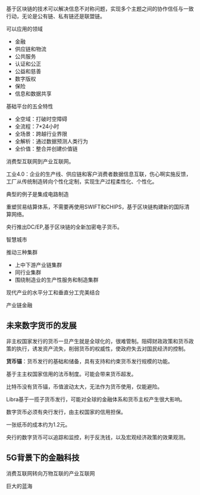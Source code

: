 
基于区块链的技术可以解决信息不对称问题，实现多个主题之间的协作信任与一致行动，无论是公有链、私有链还是联盟链。

可以应用的领域
+ 金融
+ 供应链和物流
+ 公共服务
+ 认证和公正
+ 公益和慈善
+ 数字版权
+ 保险
+ 信息和数据共享

基础平台的五全特性
+ 全空域：打破时空障碍
+ 全流程：7*24小时
+ 全场景：跨越行业界限
+ 全解析：通过数据预测人类行为
+ 全价值：整合并创建价值链

消费型互联网到产业互联网。

工业4.0：企业的生产线、供应链和客户消费者数据信息互联，伤心啊实施反馈，工厂从传统制造转向个性化定制，实现生产过程柔性化、个性化。

典型的例子是集成电路制造

重塑贸易结算体系，不需要再使用SWIFT和CHIPS，基于区块链构建新的国际清算网络。

央行推出DC/EP,基于区块链的全新加密电子货币。

智慧城市

推动三种集群
+ 上中下游产业链集群
+ 同行业集群
+ 围绕制造业的生产性服务和制造集群

现代产业的水平分工和垂直分工完美结合

产业链金融

## 未来数字货币的发展

非主权国家发行的货币一旦产生就是全球化的，很难管制。阻碍财政政策和货币政策的执行，诱发资产流失，削弱货币的权威性，使政府失去对国民经济的控制。


**货币锚**：货币发行的基础和储备，具有支持和约束货币发行规模的功能。

基于主主权国家信用的法币制度。可能会带来货币超发。

比特币没有货币锚，币值波动太大，无法作为货币使用，仅能避险。

Libra基于一揽子货币发行，可能对全球的金融体系和货币主权产生很大影响。

数字货币必须有央行发行，由主权国家的信用担保。

一张纸币的成本约为1.2元。

央行的数字货币可以追踪和监控，利于反洗钱，以及宏观经济政策的效果观测。

## 5G背景下的金融科技

消费互联网转向万物互联的产业互联网

巨大的蓝海

